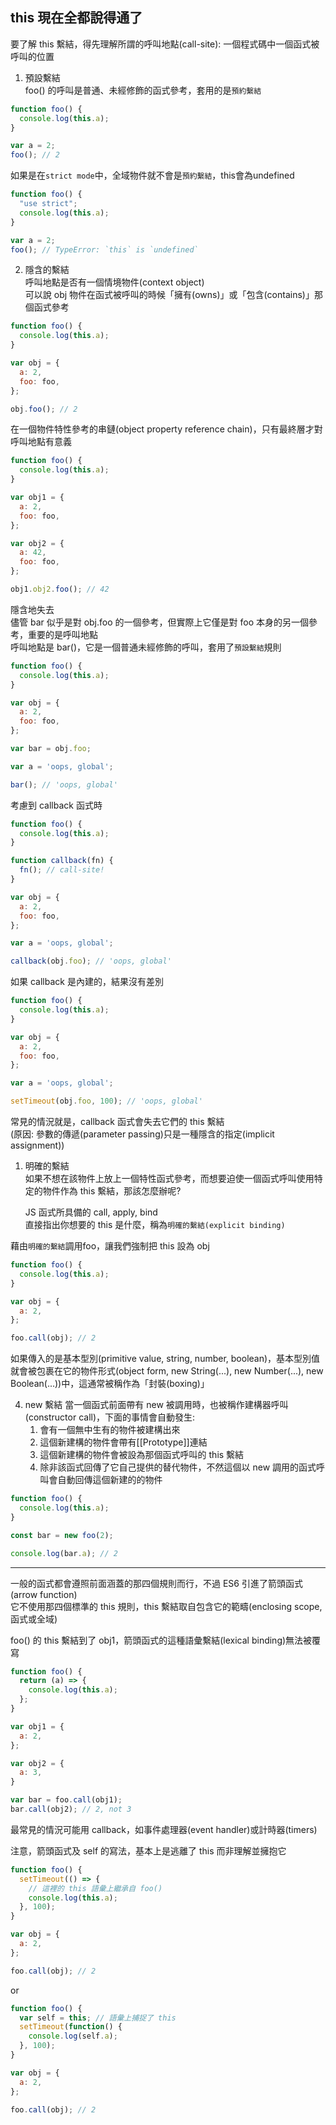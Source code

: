 ## this 現在全都說得通了

要了解 this 繫結，得先理解所謂的呼叫地點(call-site): 一個程式碼中一個函式被呼叫的位置

1. 預設繫結  
foo() 的呼叫是普通、未經修飾的函式參考，套用的是`預約繫結`
```js
function foo() {
  console.log(this.a);
}

var a = 2;
foo(); // 2
```

如果是在`strict mode`中，全域物件就不會是`預約繫結`，this會為undefined
```js
function foo() {
  "use strict";
  console.log(this.a);
}

var a = 2;
foo(); // TypeError: `this` is `undefined`
```

2. 隱含的繫結  
呼叫地點是否有一個情境物件(context object)  
可以說 obj 物件在函式被呼叫的時候「擁有(owns)」或「包含(contains)」那個函式參考
```js
function foo() {
  console.log(this.a);
}

var obj = {
  a: 2,
  foo: foo,
};

obj.foo(); // 2
```

在一個物件特性參考的串鏈(object property reference chain)，只有最終層才對呼叫地點有意義
```js
function foo() {
  console.log(this.a);
}

var obj1 = {
  a: 2,
  foo: foo,
};

var obj2 = {
  a: 42,
  foo: foo,
};

obj1.obj2.foo(); // 42
```

隱含地失去  
儘管 bar 似乎是對 obj.foo 的一個參考，但實際上它僅是對 foo 本身的另一個參考，重要的是呼叫地點  
呼叫地點是 bar()，它是一個普通未經修飾的呼叫，套用了`預設繫結`規則
```js
function foo() {
  console.log(this.a);
}

var obj = {
  a: 2,
  foo: foo,
};

var bar = obj.foo;

var a = 'oops, global';

bar(); // 'oops, global'
```
考慮到 callback 函式時
```js
function foo() {
  console.log(this.a);
}

function callback(fn) {
  fn(); // call-site!
}

var obj = {
  a: 2,
  foo: foo,
};

var a = 'oops, global';

callback(obj.foo); // 'oops, global'
```
如果 callback 是內建的，結果沒有差別
```js
function foo() {
  console.log(this.a);
}

var obj = {
  a: 2,
  foo: foo,
};

var a = 'oops, global';

setTimeout(obj.foo, 100); // 'oops, global'
```

常見的情況就是，callback 函式會失去它們的 this 繫結  
(原因: 參數的傳遞(parameter passing)只是一種隱含的指定(implicit assignment))

1. 明確的繫結  
   如果不想在該物件上放上一個特性函式參考，而想要迫使一個函式呼叫使用特定的物件作為 this 繫結，那該怎麼辦呢?

   JS 函式所具備的 call, apply, bind  
   直接指出你想要的 this 是什麼，稱為`明確的繫結(explicit binding)`

藉由`明確的繫結`調用foo，讓我們強制把 this 設為 obj
```js
function foo() {
  console.log(this.a);
}

var obj = {
  a: 2,
};

foo.call(obj); // 2
```

如果傳入的是基本型別(primitive value, string, number, boolean)，基本型別值就會被包裹在它的物件形式(object form, new String(...), new Number(...), new Boolean(...))中，這通常被稱作為「封裝(boxing)」

4. new 繫結
   當一個函式前面帶有 new 被調用時，也被稱作建構器呼叫(constructor call)，下面的事情會自動發生:  
   1. 會有一個無中生有的物件被建構出來
   2. 這個新建構的物件會帶有[[Prototype]]連結
   3. 這個新建構的物件會被設為那個函式呼叫的 this 繫結
   4. 除非該函式回傳了它自己提供的替代物件，不然這個以 new 調用的函式呼叫會自動回傳這個新建的的物件

```js
function foo() {
  console.log(this.a);
}

const bar = new foo(2);

console.log(bar.a); // 2
```
---
一般的函式都會遵照前面涵蓋的那四個規則而行，不過 ES6 引進了箭頭函式(arrow function)  
它不使用那四個標準的 this 規則，this 繫結取自包含它的範疇(enclosing scope, 函式或全域)

foo() 的 this 繫結到了 obj1，箭頭函式的這種語彙繫結(lexical binding)無法被覆寫
```js
function foo() {
  return (a) => {
    console.log(this.a);
  };
}

var obj1 = {
  a: 2,
};

var obj2 = {
  a: 3,
}

var bar = foo.call(obj1);
bar.call(obj2); // 2, not 3
```
最常見的情況可能用 callback，如事件處理器(event handler)或計時器(timers)

注意，箭頭函式及 self 的寫法，基本上是逃離了 this 而非理解並擁抱它
```js
function foo() {
  setTimeout(() => {
    // 這裡的 this 語彙上繼承自 foo()
    console.log(this.a);
  }, 100);
}

var obj = {
  a: 2,
};

foo.call(obj); // 2
```
or
```js
function foo() {
  var self = this; // 語彙上捕捉了 this
  setTimeout(function() {
    console.log(self.a);
  }, 100);
}

var obj = {
  a: 2,
};

foo.call(obj); // 2
```